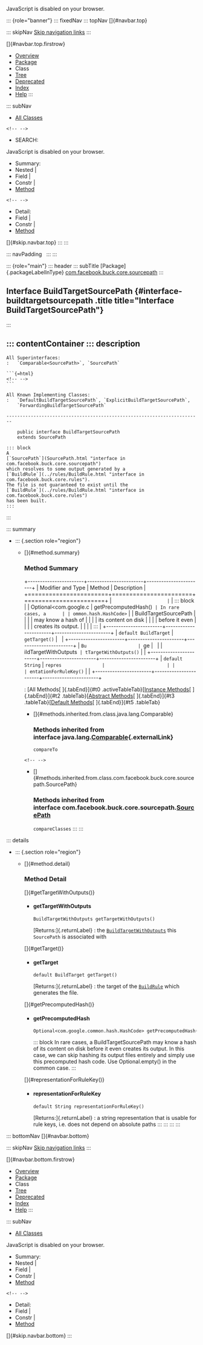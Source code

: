 <div>

JavaScript is disabled on your browser.

</div>

::: {role="banner"}
::: fixedNav
::: topNav
[]{#navbar.top}

::: skipNav
[Skip navigation links](#skip.navbar.top "Skip navigation links")
:::

[]{#navbar.top.firstrow}

-   [Overview](../../../../../index.html)
-   [Package](package-summary.html)
-   Class
-   [Tree](package-tree.html)
-   [Deprecated](../../../../../deprecated-list.html)
-   [Index](../../../../../index-all.html)
-   [Help](../../../../../help-doc.html)
:::

::: subNav
-   [All Classes](../../../../../allclasses.html)

```{=html}
<!-- -->
```
-   SEARCH:

<div>

<div>

JavaScript is disabled on your browser.

</div>

</div>

<div>

-   Summary: 
-   Nested \| 
-   Field \| 
-   Constr \| 
-   [Method](#method.summary)

```{=html}
<!-- -->
```
-   Detail: 
-   Field \| 
-   Constr \| 
-   [Method](#method.detail)

</div>

[]{#skip.navbar.top}
:::
:::

::: navPadding
 
:::
:::

::: {role="main"}
::: header
::: subTitle
[Package]{.packageLabelInType} [com.facebook.buck.core.sourcepath](package-summary.html)
:::

## Interface BuildTargetSourcePath {#interface-buildtargetsourcepath .title title="Interface BuildTargetSourcePath"}
:::

::: contentContainer
::: description
-   

    All Superinterfaces:
    :   `Comparable<SourcePath>`, `SourcePath`

    ```{=html}
    <!-- -->
    ```

    All Known Implementing Classes:
    :   `DefaultBuildTargetSourcePath`, `ExplicitBuildTargetSourcePath`,
        `ForwardingBuildTargetSourcePath`

    ------------------------------------------------------------------------

        public interface BuildTargetSourcePath
        extends SourcePath

    ::: block
    A
    [`SourcePath`](SourcePath.html "interface in com.facebook.buck.core.sourcepath")
    which resolves to some output generated by a
    [`BuildRule`](../rules/BuildRule.html "interface in com.facebook.buck.core.rules").
    The file is not guaranteed to exist until the
    [`BuildRule`](../rules/BuildRule.html "interface in com.facebook.buck.core.rules")
    has been built.
    :::
:::

::: summary
-   ::: {.section role="region"}
    -   []{#method.summary}

        ### Method Summary

        +-----------------------+-----------------------+-----------------------+
        | Modifier and Type     | Method                | Description           |
        +=======================+=======================+=======================+
        | `                     | `                     | ::: block             |
        | Optional<com.google.c | getPrecomputedHash()` | In rare cases, a      |
        | ommon.hash.HashCode>` |                       | BuildTargetSourcePath |
        |                       |                       | may know a hash of    |
        |                       |                       | its content on disk   |
        |                       |                       | before it even        |
        |                       |                       | creates its output.   |
        |                       |                       | :::                   |
        +-----------------------+-----------------------+-----------------------+
        | `default BuildTarget` | `getTarget()`         |                       |
        +-----------------------+-----------------------+-----------------------+
        | `Bu                   | `ge                   |                       |
        | ildTargetWithOutputs` | tTargetWithOutputs()` |                       |
        +-----------------------+-----------------------+-----------------------+
        | `default String`      | `repres               |                       |
        |                       | entationForRuleKey()` |                       |
        +-----------------------+-----------------------+-----------------------+

        : [All Methods[ ]{.tabEnd}]{#t0 .activeTableTab}[[Instance
        Methods](javascript:show(2);)[ ]{.tabEnd}]{#t2
        .tableTab}[[Abstract
        Methods](javascript:show(4);)[ ]{.tabEnd}]{#t3
        .tableTab}[[Default
        Methods](javascript:show(16);)[ ]{.tabEnd}]{#t5 .tableTab}

        -   []{#methods.inherited.from.class.java.lang.Comparable}

            ### Methods inherited from interface java.lang.[Comparable](http://docs.oracle.com/javase/7/docs/api/java/lang/Comparable.html?is-external=true "class or interface in java.lang"){.externalLink}

            `compareTo`

        ```{=html}
        <!-- -->
        ```
        -   []{#methods.inherited.from.class.com.facebook.buck.core.sourcepath.SourcePath}

            ### Methods inherited from interface com.facebook.buck.core.sourcepath.[SourcePath](SourcePath.html "interface in com.facebook.buck.core.sourcepath")

            `compareClasses`
    :::
:::

::: details
-   ::: {.section role="region"}
    -   []{#method.detail}

        ### Method Detail

        []{#getTargetWithOutputs()}

        -   #### getTargetWithOutputs

            ``` methodSignature
            BuildTargetWithOutputs getTargetWithOutputs()
            ```

            [Returns:]{.returnLabel}
            :   the
                [`BuildTargetWithOutputs`](../model/BuildTargetWithOutputs.html "class in com.facebook.buck.core.model")
                this `SourcePath` is associated with

        []{#getTarget()}

        -   #### getTarget

            ``` methodSignature
            default BuildTarget getTarget()
            ```

            [Returns:]{.returnLabel}
            :   the target of the
                [`BuildRule`](../rules/BuildRule.html "interface in com.facebook.buck.core.rules")
                which generates the file.

        []{#getPrecomputedHash()}

        -   #### getPrecomputedHash

            ``` methodSignature
            Optional<com.google.common.hash.HashCode> getPrecomputedHash()
            ```

            ::: block
            In rare cases, a BuildTargetSourcePath may know a hash of
            its content on disk before it even creates its output. In
            this case, we can skip hashing its output files entirely and
            simply use this precomputed hash code. Use Optional.empty()
            in the common case.
            :::

        []{#representationForRuleKey()}

        -   #### representationForRuleKey

            ``` methodSignature
            default String representationForRuleKey()
            ```

            [Returns:]{.returnLabel}
            :   a string representation that is usable for rule keys,
                i.e. does not depend on absolute paths
    :::
:::
:::
:::

::: bottomNav
[]{#navbar.bottom}

::: skipNav
[Skip navigation links](#skip.navbar.bottom "Skip navigation links")
:::

[]{#navbar.bottom.firstrow}

-   [Overview](../../../../../index.html)
-   [Package](package-summary.html)
-   Class
-   [Tree](package-tree.html)
-   [Deprecated](../../../../../deprecated-list.html)
-   [Index](../../../../../index-all.html)
-   [Help](../../../../../help-doc.html)
:::

::: subNav
-   [All Classes](../../../../../allclasses.html)

<div>

<div>

JavaScript is disabled on your browser.

</div>

</div>

<div>

-   Summary: 
-   Nested \| 
-   Field \| 
-   Constr \| 
-   [Method](#method.summary)

```{=html}
<!-- -->
```
-   Detail: 
-   Field \| 
-   Constr \| 
-   [Method](#method.detail)

</div>

[]{#skip.navbar.bottom}
:::
